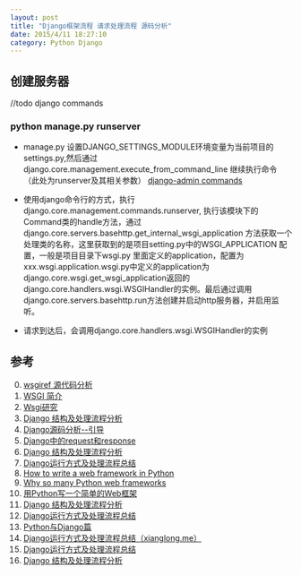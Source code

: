 ```yaml
---
layout: post
title: "Django框架流程 请求处理流程 源码分析"
date: 2015/4/11 18:27:10 
category: Python Django
---
```


## 创建服务器
//todo django commands
### python manage.py runserver
+ manage.py 设置DJANGO_SETTINGS_MODULE环境变量为当前项目的settings.py,然后通过django.core.management.execute_from_command_line 继续执行命令（此处为runserver及其相关参数）
[django-admin commands](http://django.readthedocs.org/en/latest/howto/custom-management-commands.html)
+ 使用django命令行的方式，执行django.core.management.commands.runserver, 执行该模块下的Command类的handle方法，通过django.core.servers.basehttp.get_internal_wsgi_application 方法获取一个处理类的名称，这里获取到的是项目setting.py中的WSGI_APPLICATION 配置，一般是项目目录下wsgi.py 里面定义的application，配置为xxx.wsgi.application.wsgi.py中定义的application为django.core.wsgi.get_wsgi_application返回的django.core.handlers.wsgi.WSGIHandler的实例。最后通过调用django.core.servers.basehttp.run方法创建并启动http服务器，并启用监听。

+ 请求到达后，会调用django.core.handlers.wsgi.WSGIHandler的实例


## 参考
0. [wsgiref 源代码分析][14]
1. [WSGI 简介][15]
2. [Wsgi研究][16]
0. [Django 结构及处理流程分析][0]
1. [Django源码分析--引导][1]
2. [Django中的request和response][2]
3. [Django 结构及处理流程分析][3]
5. [Django运行方式及处理流程总结][4]
6. [How to write a web framework in Python][5]
7. [Why so many Python web frameworks][6]
8. [用Python写一个简单的Web框架][7]
9. [Django 结构及处理流程分析][8]
10. [Django运行方式及处理流程总结][9]
11. [Python与Django篇][10]
12. [Django运行方式及处理流程总结（xianglong.me）][11]
13. [Django运行方式及处理流程总结][12]
14. [Django 结构及处理流程分析][13]


[0]: http://jianlee.ylinux.org/Computer/Python/django-arch.html "Django 结构及处理流程分析"
[1]: http://www.cnblogs.com/chenzehe/archive/2011/04/30/1947628.html "Django源码分析--引导"
[2]: http://my.oschina.net/shniu/blog/205634 "Django中的request和response"
[3]: http://my.oschina.net/leejun2005/blog/75227 "Django 结构及处理流程分析"
[4]: http://xianglong.me/article/django-request-work-flow/ "Django运行方式及处理流程总结"
[5]: http://anandology.com/blog/how-to-write-a-web-framework-in-python/ "How to write a web framework in Python"
[6]: http://bitworking.org/news/Why_so_many_Python_web_frameworks "Why so many Python web frameworks"
[7]: http://www.tuicool.com/articles/aYBRBz "用Python写一个简单的Web框架"
[8]: http://my.oschina.net/tenking/blog/29439 "Django 结构及处理流程分析"
[9]: http://www.tuicool.com/articles/BjInM3B "Django运行方式及处理流程总结"
[10]: http://www.nowamagic.net/academy/part/13/286 "Python与Django篇"
[11]: http://segmentfault.com/a/1190000002399134 "Django运行方式及处理流程总结（xianglong.me）"
[12]: http://www.kuqin.com/shuoit/20141109/343106.html "Django运行方式及处理流程总结"
[13]: http://blog.csdn.net/aixiaohei/article/details/6585980 "Django 结构及处理流程分析"
[14]: http://blog.csdn.net/on_1y/article/details/18818081 "wsgiref 源代码分析"
[15]: http://blog.csdn.net/on_1y/article/details/18803563 "WSGI 简介"
[16]: http://blog.kenshinx.me/blog/wsgi-research/ "Wsgi研究"